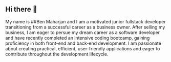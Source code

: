 ## Hi there 👋

My name is ##Ben Maharjan and I am a motivated junior fullstack developer transitioning
from a successful career as a business owner. After selling
my business, I am eager to persue my dream career as a 
software developer and have recently completed an
intensive coding bootcamp, gaining proficiency in both
front-end and back-end development. I am passionate
about creating practical, efficient, user-friendly
applications and eager to contribute throughout the
development lifecycle.


<!--
**BenMaharjan/BenMaharjan** is a ✨ _special_ ✨ repository because its `README.md` (this file) appears on your GitHub profile.

Here are some ideas to get you started:

- 🔭 I’m currently working on ...
- 🌱 I’m currently learning ...
- 👯 I’m looking to collaborate on ...
- 🤔 I’m looking for help with ...
- 💬 Ask me about ...
- 📫 How to reach me: ...
- 😄 Pronouns: ...
- ⚡ Fun fact: ...
-->
